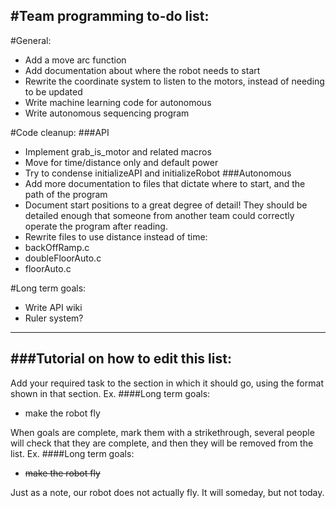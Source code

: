 #Team programming to-do list:
----------------------------

#General:

* Add a move arc function
* Add documentation about where the robot needs to start
* Rewrite the coordinate system to listen to the motors, instead of needing to be updated
* Write machine learning code for autonomous
* Write autonomous sequencing program

#Code cleanup:
###API
* Implement grab_is_motor and related macros
* Move for time/distance only and default power
* Try to condense initializeAPI and initializeRobot
###Autonomous
* Add more documentation to files that dictate where to start, and the path of the program
* Document start positions to a great degree of detail! They should be detailed enough that someone from another team could correctly operate the program after reading.
* Rewrite files to use distance instead of time:
 * backOffRamp.c
 * doubleFloorAuto.c
 * floorAuto.c

#Long term goals:
* Write API wiki
* Ruler system?

--------------------
###Tutorial on how to edit this list:
-------------------------
Add your required task to the section in which it should go, using the format shown in that section.
Ex.
####Long term goals:
* make the robot fly

When goals are complete, mark them with a strikethrough, several people will check that they are complete,
and then they will be removed from the list.
Ex.
####Long term goals:
* ~~make the robot fly~~

Just as a note, our robot does not actually fly. It will someday, but not today.